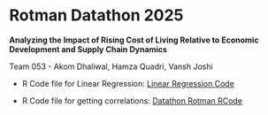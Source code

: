 # Rotman Datathon 2025
**Analyzing the Impact of Rising Cost of Living Relative to Economic Development and Supply Chain Dynamics**

Team 053 - Akom Dhaliwal, Hamza Quadri, Vansh Joshi

- R Code file for Linear Regression: [Linear Regression Code](https://github.com/vanshuwjoshi/Rotman-Datathon-2025-Team-053/blob/main/Rotman%20Regressions%20for%20ALL%20REGIONS.R)

- R Code file for getting correlations: [Datathon Rotman RCode](https://github.com/vanshuwjoshi/Rotman-Datathon-2025-Team-053/blob/main/Datathon%20Rotman%20R%20Code.Rmd)
